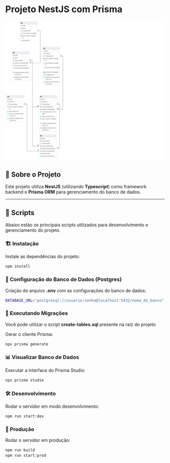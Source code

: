 # Projeto NestJS com Prisma

![Diagrama ERD](/img/ERD.png)

## 📜 Sobre o Projeto
Este projeto utiliza **NestJS** (utilizando **Typescript**) como framework backend e **Prisma ORM** para gerenciamento do banco de dados.

---

## 🚀 Scripts
Abaixo estão os principais scripts utilizados para desenvolvimento e gerenciamento do projeto.

### 🏗️ Instalação
Instale as dependências do projeto:
```sh
npm install
```

### 🌱 Configuração do Banco de Dados (Postgres)
Criação do arquivo **.env** com as configurações do banco de dados:
```sh
DATABASE_URL="postgresql://usuario:senha@localhost:5432/nome_do_banco"
```

### 🔄 Executando Migrações
Você pode utilizar o script **create-tables.sql** presente na raíz do projeto

Gerar o cliente Prisma:
```sh
npx prisma generate
```

### 📊 Visualizar Banco de Dados
Executar a interface do Prisma Studio:
```sh
npx prisma studio
```

### 🛠️ Desenvolvimento
Rodar o servidor em modo desenvolvimento:
```sh
npm run start:dev
```

### 🚀 Produção
Rodar o servidor em produção:
```sh
npm run build
npm run start:prod
```
